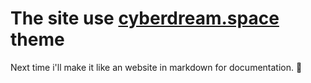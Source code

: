 # The site use [cyberdream.space](cyberdream.space) theme
Next time i'll make it like an website in markdown for documentation. :blue_heart:
